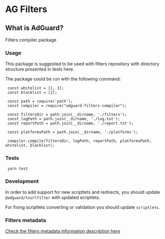 # AG Filters

## What is AdGuard?

Filters compiler package

### Usage

This package is suggested to be used with filters repository with directory structure presented in tests here.

The package could be run with the following command:

```
 const whitelist = [1, 3];
 const blacklist = [2];

 const path = require('path');
 const compiler = require("adguard-filters-compiler");

 const filtersDir = path.join(__dirname, './filters');
 const logPath = path.join(__dirname, './log.txt');
 const reportPath = path.join(__dirname, './report.txt');

 const platformsPath = path.join(__dirname, './platforms');

 compiler.compile(filtersDir, logPath, reportPath, platformsPath, whitelist, blacklist);
```

### Tests

```
 yarn test
```

### Development

In order to add support for new scriptlets and redirects, you should update `@adguard/tsurlfilter` with updated scriptlets.

For fixing scriptlets converting or validation you should update `scriptlets`.

### Filters metadata

[Check the filters metadata information description here](https://github.com/AdguardTeam/FiltersRegistry/blob/master/README.md)

